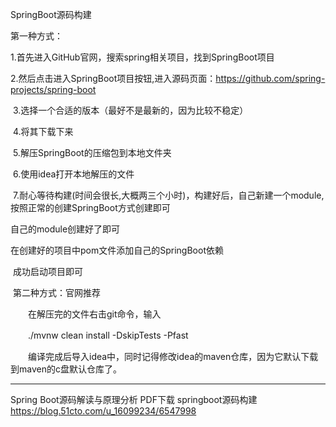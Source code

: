 SpringBoot源码构建

第一种方式：

1.首先进入GitHub官网，搜索spring相关项目，找到SpringBoot项目



2.然后点击进入SpringBoot项目按钮,进入源码页面：https://github.com/spring-projects/spring-boot



 3.选择一个合适的版本（最好不是最新的，因为比较不稳定）



 4.将其下载下来



 5.解压SpringBoot的压缩包到本地文件夹



 6.使用idea打开本地解压的文件



 7.耐心等待构建(时间会很长,大概两三个小时)，构建好后，自己新建一个module,按照正常的创建SpringBoot方式创建即可



自己的module创建好了即可



在创建好的项目中pom文件添加自己的SpringBoot依赖



 成功启动项目即可



 第二种方式：官网推荐

　　在解压完的文件右击git命令，输入

　　./mvnw clean install -DskipTests -Pfast 

　　编译完成后导入idea中，同时记得修改idea的maven仓库，因为它默认下载到maven的c盘默认仓库了。


-----------------------------------
Spring Boot源码解读与原理分析 PDF下载 springboot源码构建
https://blog.51cto.com/u_16099234/6547998